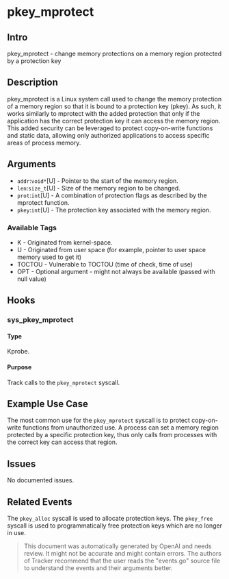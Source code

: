 
# pkey_mprotect

## Intro
pkey_mprotect - change memory protections on a memory region protected by a protection key

## Description
pkey_mprotect is a Linux system call used to change the memory protection of a memory region so that it is bound to a protection key (pkey). As such, it works similarly to mprotect with the added protection that only if the application has the correct protection key it can access the memory region. This added security can be leveraged to protect copy-on-write functions and static data, allowing only authorized applications to access specific areas of process memory.

## Arguments
* `addr`:`void*`[U] - Pointer to the start of the memory region.
* `len`:`size_t`[U] - Size of the memory region to be changed.
* `prot`:`int`[U] - A combination of protection flags as described by the mprotect function.
* `pkey`:`int`[U] - The protection key associated with the memory region.

### Available Tags
* K - Originated from kernel-space.
* U - Originated from user space (for example, pointer to user space memory used to get it)
* TOCTOU - Vulnerable to TOCTOU (time of check, time of use)
* OPT - Optional argument - might not always be available (passed with null value)

## Hooks
### sys_pkey_mprotect
#### Type
Kprobe.
#### Purpose
Track calls to the `pkey_mprotect` syscall.

## Example Use Case
The most common use for the `pkey_mprotect` syscall is to protect copy-on-write functions from unauthorized use. A process can set a memory region protected by a specific protection key, thus only calls from processes with the correct key can access that region.

## Issues
No documented issues. 

## Related Events
The `pkey_alloc` syscall is used to allocate protection keys. The `pkey_free` syscall is used to programmatically free protection keys which are no longer in use.

> This document was automatically generated by OpenAI and needs review. It might
> not be accurate and might contain errors. The authors of Tracker recommend that
> the user reads the "events.go" source file to understand the events and their
> arguments better.
